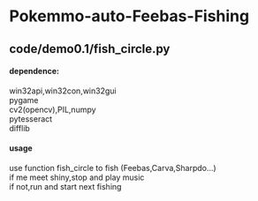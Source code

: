 # Pokemmo-auto-Feebas-Fishing

## code/demo0.1/fish_circle.py
#### dependence:
win32api,win32con,win32gui<br />
pygame<br />
cv2(opencv),PIL,numpy<br />
pytesseract<br />
difflib<br />

#### usage
use function fish_circle to fish (Feebas,Carva,Sharpdo...)<br />
if me meet shiny,stop and play music<br />
if not,run and start next fishing<br />

